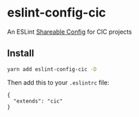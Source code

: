 # eslint-config-cic

An ESLint [Shareable Config](http://eslint.org/docs/developer-guide/shareable-configs) for CIC projects

## Install

```bash
yarn add eslint-config-cic -D
```

Then add this to your `.eslintrc` file:

```
{
  "extends": "cic"
}
```
